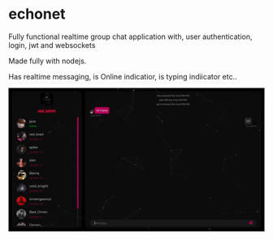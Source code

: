 # echonet
Fully functional realtime group chat application with, user authentication, login, jwt and websockets

Made fully with nodejs.

Has realtime messaging, is Online indicatior, is typing indiicator etc..

![echonet](https://github.com/darkhorse1925/echonet/blob/master/chatapp.png)
